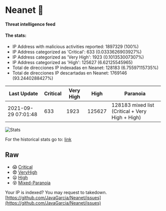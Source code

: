 # Neanet :hocho:
#### Threat intelligence feed
#### The stats:

- IP Address with malicious activities reported: 1897329 (100%)
- IP Address categorized as 'Critical':  633 (0.0333626903927%)
- IP Address categorized as 'Very High':  1923 (0.101353007307%)
- IP Address categorized as 'High':  125627 (6.62125545965)
- Total de direcciones IP indexadas en Neanet:  128183 (6.75597115735%)
- Total de direcciones IP descartadas en Neanet:  1769146 (93.2440288427%)

| Last Update | Critical | Very High | High | Paranoia |
| --- | --- | --- | --- | --- |
| 2021-09-29 07:01:48 | 633 | 1923 | 125627 | 128183 mixed list (Critical + Very High + High)|

![Stats](https://docs.google.com/spreadsheets/d/e/2PACX-1vSnaNMIXVabIpDJjufMlzH7poXnshF3mgd8Is1g9ytUEzVsP5my4Trn8f-xkoLLQ38xpL3HtmUexLo6/pubchart?oid=501124687&format=image)

For the historical stats go to: [link](/stats.csv)
## Raw
- :scream: [Critical](https://raw.githubusercontent.com/JavaGarcia/Neanet/master/blacklists/neanet_critical.txt)
- :fearful: [VeryHigh](https://raw.githubusercontent.com/JavaGarcia/Neanet/master/blacklists/neanet_veryHigh.txtt)
- :frowning: [High](https://raw.githubusercontent.com/JavaGarcia/Neanet/master/blacklists/neanet_high.txt)
- :dizzy_face: [Mixed-Paranoia](https://raw.githubusercontent.com/JavaGarcia/Neanet/master/blacklists/neanet_all.txt)


Your IP is indexed? You may request to takedown. [https://github.com/JavaGarcia/Neanet/issues](https://github.com/JavaGarcia/Neanet/issues)













































































































































































































































































































































































































































































































































































































































































































































































































































































































































































































































































































































































































































































































































































































































































































































































































































































































































































































































































































































































































































































































































































































































































































































































































































































































































































































































































































































































































































































































































































































































































































































































































































































































































































































































































































































































































































































































































































































































































































































































































































































































































































































































































































































































































































































































































































































































































































































































































































































































































































































































































































































































































































































































































































































































































































































































































































































































































































































































































































































































































































































































































































































































































































































































































































































































































































































































































































































































































































































































































































































































































































































































































































































































































































































































































































































































































































































































































































































































































































































































































































































































































































































































































































































































































































































































































































































































































































































































































































































































































































































































































































































































































































































































